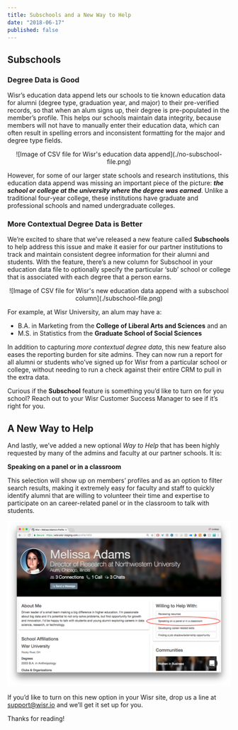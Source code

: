 ```yaml
---
title: Subschools and a New Way to Help
date: "2018-06-17"
published: false
---
```


## Subschools

### Degree Data is Good

Wisr’s education data append lets our schools to tie known education data for alumni (degree type, graduation year, and major) to their pre-verified records, so that when an alum signs up, their degree is pre-populated in the member’s profile. This helps our schools maintain data integrity, because members will not have to manually enter their education data, which can often result in spelling errors and inconsistent formatting for the major and degree type fields.

<p align="center">
![Image of CSV file for Wisr's education data append](./no-subschool-file.png)
  </p>

However, for some of our larger state schools and research institutions, this education data append was missing an important piece of the picture: _**the school or college at the university where the degree was earned**_. Unlike a traditional four-year college, these institutions have graduate and professional schools and named undergraduate colleges.

### More Contextual Degree Data is Better

We’re excited to share that we’ve released a new feature called **Subschools** to help address this issue and make it easier for our partner institutions to track and maintain consistent degree information for their alumni and students. With the feature, there’s a new column for Subschool in your education data file to optionally specify the particular ‘sub’ school or college that is associated with each degree that a person earns.

<p align="center">
![Image of CSV file for Wisr's new education data append with a subschool column](./subschool-file.png)
  </p>

For example, at Wisr University, an alum may have a:

- B.A. in Marketing from the **College of Liberal Arts and Sciences** and an 
- M.S. in Statistics from the **Graduate School of Social Sciences**

In addition to capturing _more contextual degree data_, this new feature also eases the reporting burden for site admins. They can now run a report for all alumni or students who’ve signed up for Wisr from a particular school or college, without needing to run a check against their entire CRM to pull in the extra data.

Curious if the **Subschool** feature is something you’d like to turn on for you school? Reach out to your Wisr Customer Success Manager to see if it’s right for you.

## A New Way to Help

And lastly, we’ve added a new optional _Way to Help_ that has been highly requested by many of the admins and faculty at our partner schools. It is:

**Speaking on a panel or in a classroom**

This selection will show up on members’ profiles and as an option to filter search results, making it extremely easy for faculty and staff to quickly identify alumni that are willing to volunteer their time and expertise to participate on an career-related panel or in the classroom to talk with students. 


![Wisr member profile page with red cirlce around the Speaking on a panel in a classroom option](./way-to-help.png)


If you’d like to turn on this new option in your Wisr site, drop us a line at <a href="support@wisr.io">support@wisr.io</a> and we’ll get it set up for you. 

Thanks for reading!
